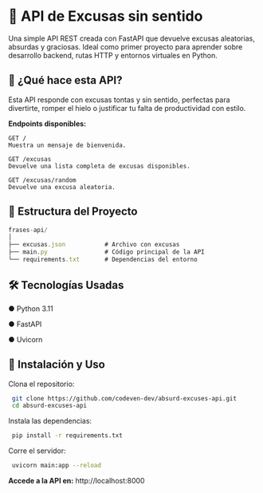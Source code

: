 
# 📘 API de Excusas sin sentido

Una simple API REST creada con FastAPI que devuelve excusas aleatorias, absurdas y graciosas. Ideal como primer proyecto para aprender sobre desarrollo backend, rutas HTTP y entornos virtuales en Python.

## 🚀 ¿Qué hace esta API?

Esta API responde con excusas tontas y sin sentido, perfectas para divertirte, romper el hielo o justificar tu falta de productividad con estilo.

**Endpoints disponibles:**

```
GET /
Muestra un mensaje de bienvenida.
```
```
GET /excusas
Devuelve una lista completa de excusas disponibles.
```
```
GET /excusas/random
Devuelve una excusa aleatoria.
```

## 📂 Estructura del Proyecto

```javascript
frases-api/
│
├── excusas.json           # Archivo con excusas
├── main.py                # Código principal de la API
└── requirements.txt       # Dependencias del entorno
```

## 🛠️ Tecnologías Usadas
● Python 3.11

● FastAPI

● Uvicorn

## 🔧 Instalación y Uso

Clona el repositorio:

```bash
 git clone https://github.com/codeven-dev/absurd-excuses-api.git
 cd absurd-excuses-api
```

Instala las dependencias:

```bash
 pip install -r requirements.txt
```

Corre el servidor:

```bash
 uvicorn main:app --reload
```

**Accede a la API en:** http://localhost:8000
